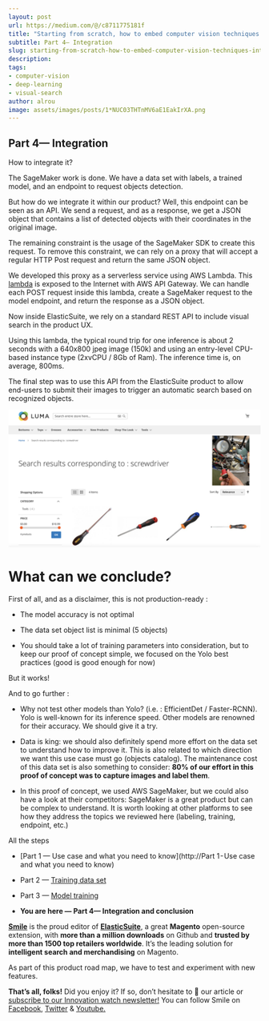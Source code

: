 ```yaml
---
layout: post
url: https://medium.com/@/c8711775181f
title: "Starting from scratch, how to embed computer vision techniques into your project #4"
subtitle: Part 4— Integration
slug: starting-from-scratch-how-to-embed-computer-vision-techniques-into-your-project-4
description:
tags:
- computer-vision
- deep-learning
- visual-search
author: alrou
image: assets/images/posts/1*NUC03THTnMV6aE1EakIrXA.png
---
```


## Part 4— Integration

How to integrate it?

The SageMaker work is done. We have a data set with labels, a trained model, and an endpoint to request objects detection.

But how do we integrate it within our product? Well, this endpoint can be seen as an API. We send a request, and as a response, we get a JSON object that contains a list of detected objects with their coordinates in the original image.

The remaining constraint is the usage of the SageMaker SDK to create this request. To remove this constraint, we can rely on a proxy that will accept a regular HTTP Post request and return the same JSON object.

We developed this proxy as a serverless service using AWS Lambda. This [lambda](https://github.com/smileinnovation/visual-search-yolov5-sagemaker/blob/master/3-predict/lambda-inference.py) is exposed to the Internet with AWS API Gateway. We can handle each POST request inside this lambda, create a SageMaker request to the model endpoint, and return the response as a JSON object.

Now inside ElasticSuite, we rely on a standard REST API to include visual search in the product UX.

Using this lambda, the typical round trip for one inference is about 2 seconds with a 640x800 jpeg image (150k) and using an entry-level CPU-based instance type (2xvCPU / 8Gb of Ram). The inference time is, on average, 800ms.

The final step was to use this API from the ElasticSuite product to allow end-users to submit their images to trigger an automatic search based on recognized objects.

![Visual search results](/assets/images/posts/1*NUC03THTnMV6aE1EakIrXA.png)

# What can we conclude?

First of all, and as a disclaimer, this is not production-ready :

* The model accuracy is not optimal

* The data set object list is minimal (5 objects)

* You should take a lot of training parameters into consideration, but to keep our proof of concept simple, we focused on the Yolo best practices (good is good enough for now)

But it works!

And to go further :

* Why not test other models than Yolo? (i.e. : EfficientDet / Faster-RCNN). Yolo is well-known for its inference speed. Other models are renowned for their accuracy. We should give it a try.

* Data is king: we should also definitely spend more effort on the data set to understand how to improve it. This is also related to which direction we want this use case must go (objects catalog). The maintenance cost of this data set is also something to consider: **80% of our effort in this proof of concept was to capture images and label them**.

* In this proof of concept, we used AWS SageMaker, but we could also have a look at their competitors: SageMaker is a great product but can be complex to understand. It is worth looking at other platforms to see how they address the topics we reviewed here (labeling, training, endpoint, etc.)

All the steps

* [Part 1 — Use case and what you need to know](http://Part 1 - Use case and what you need to know)

* Part 2 — [Training data set](https://medium.com/p/e99bbaca674e)

* Part 3 — [Model training](https://medium.com/p/5d3c9360fbe7)

* **You are here — Part 4— Integration and conclusion**

[**Smile**](https://www.smile.eu/) is the proud editor of [**ElasticSuite**](https://elasticsuite.io/), a great **Magento** open-source extension, with **more than a million downloads** on Github and **trusted by more than 1500 top retailers worldwide**. It’s the leading solution for **intelligent search and merchandising** on Magento.

As part of this product road map, we have to test and experiment with new features.

**That’s all, folks!**
Did you enjoy it? If so, don’t hesitate to 👏 our article or [subscribe to our Innovation watch newsletter!](https://mailchi.mp/c414f1508567/techwatch) You can follow Smile on [Facebook](https://www.facebook.com/smileopensource), [Twitter](https://www.twitter.com/GroupeSmile) & [Youtube.](http://www.youtube.com/user/SmileOpenSource)